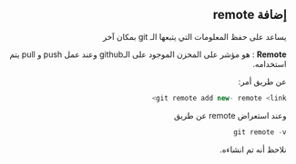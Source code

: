 <div dir = "rtl">

## إضافة remote

يساعد على حفظ المعلومات التي يتبعها الـ git بمكان آخر

**Remote**  : هو مؤشر على المخزن الموجود على الـgithub وعند عمل push و pull يتم استخدامه.

عن طريق أمر:
```c#
git remote add new- remote <link>
```
وعند استعراض remote  عن طريق
```c#
git remote -v
```
نلاحظ أنه تم انشاءه.
</div>



